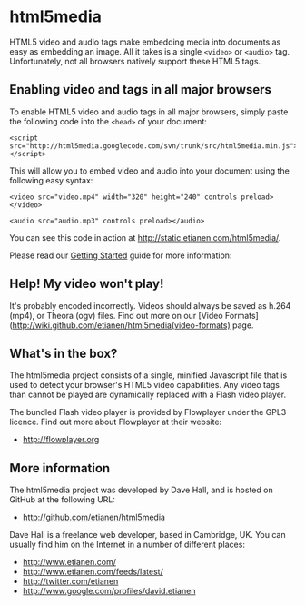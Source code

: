 # html5media

HTML5 video and audio tags make embedding media into documents as easy as
embedding an image. All it takes is a single `<video>` or `<audio>` tag.
Unfortunately, not all browsers natively support these HTML5 tags.


## Enabling video and tags in all major browsers

To enable HTML5 video and audio tags in all major browsers, simply paste the following
code into the `<head>` of your document:

    <script src="http://html5media.googlecode.com/svn/trunk/src/html5media.min.js"></script>
    
This will allow you to embed video and audio into your document using the
following easy syntax:

    <video src="video.mp4" width="320" height="240" controls preload></video>

    <audio src="audio.mp3" controls preload></audio>
    
You can see this code in action at <http://static.etianen.com/html5media/>.

Please read our [Getting Started](http://wiki.github.com/etianen/html5media/getting-started)
guide for more information:
    
    
## Help! My video won't play!

It's probably encoded incorrectly. Videos should always be saved as h.264 (mp4),
or Theora (ogv) files. Find out more on our [Video Formats](http://wiki.github.com/etianen/html5media(video-formats)
page.
    
    
## What's in the box?

The html5media project consists of a single, minified Javascript file that is
used to detect your browser's HTML5 video capabilities. Any video tags than
cannot be played are dynamically replaced with a Flash video player.

The bundled Flash video player is provided by Flowplayer under the GPL3 licence.
Find out more about Flowplayer at their website:

*   <http://flowplayer.org>
    
    
## More information

The html5media project was developed by Dave Hall, and is hosted on GitHub at
the following URL:

*   <http://github.com/etianen/html5media>
    
Dave Hall is a freelance web developer, based in Cambridge, UK. You can usually
find him on the Internet in a number of different places:

*   <http://www.etianen.com/>
*   <http://www.etianen.com/feeds/latest/>
*   <http://twitter.com/etianen>
*   <http://www.google.com/profiles/david.etianen>

